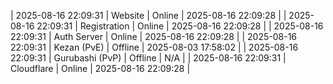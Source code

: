 | 2025-08-16 22:09:31 | Website | Online | 2025-08-16 22:09:28 |
| 2025-08-16 22:09:31 | Registration | Online | 2025-08-16 22:09:28 |
| 2025-08-16 22:09:31 | Auth Server | Online | 2025-08-16 22:09:28 |
| 2025-08-16 22:09:31 | Kezan (PvE) | Offline | 2025-08-03 17:58:02 |
| 2025-08-16 22:09:31 | Gurubashi (PvP) | Offline | N/A |
| 2025-08-16 22:09:31 | Cloudflare | Online | 2025-08-16 22:09:28 |
